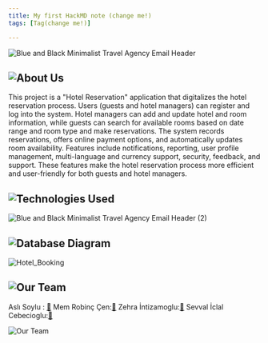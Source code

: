```yaml
---
title: My first HackMD note (change me!)
tags: [Tag(change me!)]

---
```


![Blue and Black Minimalist Travel Agency Email Header](https://hackmd.io/_uploads/rkfUN4t_A.png)




## ![About Us](https://hackmd.io/_uploads/SJV0hNFu0.png)


  This project is a "Hotel Reservation" application that digitalizes the hotel reservation process. Users (guests and hotel managers) can register and log into the system. Hotel managers can add and update hotel and room information, while guests can search for available rooms based on date range and room type and make reservations. The system records reservations, offers online payment options, and automatically updates room availability. Features include notifications, reporting, user profile management, multi-language and currency support, security, feedback, and support. These features make the hotel reservation process more efficient and user-friendly for both guests and hotel managers.




## ![Technologies Used](https://hackmd.io/_uploads/SJgxxStu0.png)

![Blue and Black Minimalist Travel Agency Email Header (2)](https://hackmd.io/_uploads/ryL4gBYOC.png)






## ![Database Diagram](https://hackmd.io/_uploads/S15_lrKOA.png)

![Hotel_Booking](https://hackmd.io/_uploads/BycsxBFdA.png)


## ![Our Team](https://hackmd.io/_uploads/r1b0lBFu0.png)

 Aslı Soylu : [:link:][Asli_Soylu]
Mem Robinç Çen:[:link:][Mem_Robin_Cen]
Zehra İntizamoglu:[:link:][Zehra_Intizamoglu]
Sevval İclal Cebecioglu:[:link:][Sevval_Iclal_Cebecioglu]

[Asli_Soylu]: https://github.com/asoylu35
[Mem_Robin_Cen]: https://github.com/RobinTR
[Zehra_Intizamoglu]: https://github.com/zsanlii
[Sevval_Iclal_Cebecioglu]: https://github.com/sevvaliclalcebecioglu


![Our Team](https://hackmd.io/_uploads/ByyzmrKdA.png)

